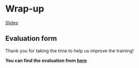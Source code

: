 # Wrap-up

<a href="/slides/Z/" target="_blank">Slides</a>

## Evaluation form

Thank you for taking the time to help us improve the training!

**You can find the evaluation from <a href="https://forms.gle/Zeo4DAh2SxyvNtfRA" target="_blank">here</a>**
